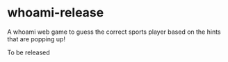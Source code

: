 # whoami-release
A whoami web game to guess the correct sports player based on the hints that are popping up!

To be released

